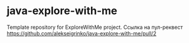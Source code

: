 # java-explore-with-me
Template repository for ExploreWithMe project.
Ссылка на пул-реквест
https://github.com/alekseigrinko/java-explore-with-me/pull/2
